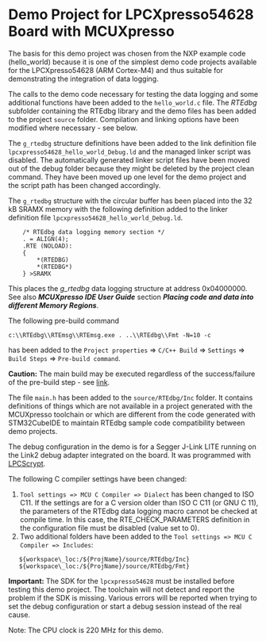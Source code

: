 # Demo Project for LPCXpresso54628 Board with MCUXpresso

The basis for this demo project was chosen from the NXP example code (hello_world) because it is one of the simplest demo code projects available for the LPCXpresso54628 (ARM Cortex-M4) and thus suitable for demonstrating the integration of data logging. 

The calls to the demo code necessary for testing the data logging and some additional functions have been added to the `hello_world.c` file. The *RTEdbg* subfolder containing the RTEdbg library and the demo files has been added to the project `source` folder. Compilation and linking options have been modified where necessary - see below.

The `g_rtedbg` structure definitions have been added to the link definition file 
`lpcxpresso54628_hello_world_Debug.ld` 
and the managed linker script was disabled. The automatically generated linker script files have been moved out of the debug folder because they might be deleted by the project clean command. They have been moved up one level for the demo project and the script path has been changed accordingly.

The `g_rtedbg` structure with the circular buffer has been placed into the 32 kB SRAMX memory with the following definition added to the linker definition file `lpcxpresso54628_hello_world_Debug.ld`.

```
    /* RTEdbg data logging memory section */
    . = ALIGN(4);
    .RTE (NOLOAD):
    {
        *(RTEDBG)
        *(RTEDBG*)
    } >SRAMX
```
This places the *g_rtedbg* data logging structure at address 0x04000000. See also ***MCUXpresso IDE User Guide*** section ***Placing code and data into different Memory Regions***.

The following pre-build command 
```
c:\\RTEdbg\\RTEmsg\\RTEmsg.exe . ..\\RTEdbg\\Fmt -N=10 -c
```
has been added to the `Project properties` => `C/C++ Build` => `Settings` => `Build Steps` => `Pre-build command`.

**Caution:**  The main build may be executed regardless of the success/failure of the pre-build step - see [link](https://community.nxp.com/t5/MCUXpresso-IDE/Do-not-ignore-pre-build-error/m-p/1573154).

The file `main.h` has been added to the `source/RTEdbg/Inc` folder. It contains definitions of things which are not available in a project generated with the MCUXpresso toolchain or which are different from the code generated with STM32CubeIDE to maintain RTEdbg sample code compatibility between demo projects.

The debug configuration in the demo is for a Segger J-Link LITE running on the Link2 debug adapter integrated on the board. It was programmed with [LPCScrypt](https://www.nxp.com/design/microcontrollers-developer-resources/lpcscrypt-v2-1-2:LPCSCRYPT?tid=vanLPCSCRYPT).

The following C compiler settings have been changed:

1. `Tool settings => MCU C Compiler => Dialect` has been changed to ISO C11. If the settings are for a C version older than ISO C C11 (or GNU C 11), the parameters of the RTEdbg data logging macro cannot be checked at compile time. In this case, the RTE_CHECK_PARAMETERS definition in the configuration file must be disabled (value set to 0).
1. Two additional folders have been added to the `Tool settings => MCU C Compiler => Includes`:
```
   ${workspace\_loc:/${ProjName}/source/RTEdbg/Inc}
   ${workspace\_loc:/${ProjName}/source/RTEdbg/Fmt}
```   

**Important:** The SDK for the `lpcxpresso54628` must be installed before testing this demo project. The toolchain will not detect and report the problem if the SDK is missing. Various errors will be reported when trying to set the debug configuration or start a debug session instead of the real cause.

Note: The CPU clock is 220 MHz for this demo.